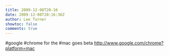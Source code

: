 ```yaml
---
title: 2009-12-08T20-16
date: 2009-12-08T20:16:36Z
author: Lee Turner
showtoc: false
comments: true
---
```


#google #chrome for the #mac goes beta http://www.google.com/chrome?platform=mac

